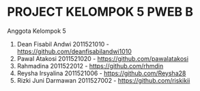 # PROJECT KELOMPOK 5 PWEB B


Anggota Kelompok 5

1. Dean Fisabil Andwi 2011521010 - https://github.com/deanfisabilandwi1010
2. Pawal Atakosi 2011521020 - https://github.com/pawalatakosi
3. Rahmadina 2011522012 - https://github.com/rhmdin
4. Reysha Irsyalina 2011521006 - https://github.com/Reysha28
5. Rizki Juni Darmawan 2011527002 - https://github.com/riskikii
